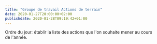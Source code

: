```yaml
---
title: "Groupe de travail Actions de terrain"
date: 2020-01-27T20:00:00+02:00
publishdate: 2020-01-28T09:19:42+01:00
---
```


Ordre du jour: établir la liste des actions que l'on souhaite mener
au cours de l'année.